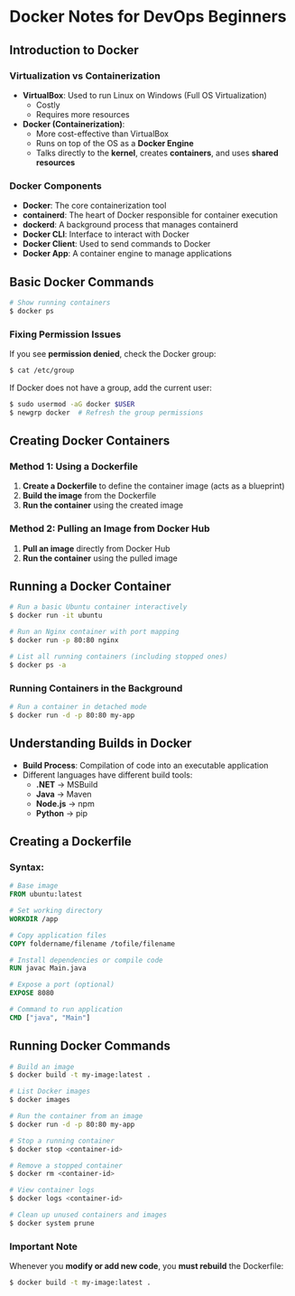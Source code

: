 # Docker Notes for DevOps Beginners

## Introduction to Docker

### Virtualization vs Containerization
- **VirtualBox**: Used to run Linux on Windows (Full OS Virtualization)
  - Costly
  - Requires more resources
- **Docker (Containerization)**:
  - More cost-effective than VirtualBox
  - Runs on top of the OS as a **Docker Engine**
  - Talks directly to the **kernel**, creates **containers**, and uses **shared resources**

### Docker Components
- **Docker**: The core containerization tool
- **containerd**: The heart of Docker responsible for container execution
- **dockerd**: A background process that manages containerd
- **Docker CLI**: Interface to interact with Docker
- **Docker Client**: Used to send commands to Docker
- **Docker App**: A container engine to manage applications

## Basic Docker Commands
```sh
# Show running containers
$ docker ps
```

### Fixing Permission Issues
If you see **permission denied**, check the Docker group:
```sh
$ cat /etc/group
```
If Docker does not have a group, add the current user:
```sh
$ sudo usermod -aG docker $USER
$ newgrp docker  # Refresh the group permissions
```

## Creating Docker Containers
### Method 1: Using a Dockerfile
1. **Create a Dockerfile** to define the container image (acts as a blueprint)
2. **Build the image** from the Dockerfile
3. **Run the container** using the created image

### Method 2: Pulling an Image from Docker Hub
1. **Pull an image** directly from Docker Hub
2. **Run the container** using the pulled image

## Running a Docker Container
```sh
# Run a basic Ubuntu container interactively
$ docker run -it ubuntu

# Run an Nginx container with port mapping
$ docker run -p 80:80 nginx

# List all running containers (including stopped ones)
$ docker ps -a
```

### Running Containers in the Background
```sh
# Run a container in detached mode
$ docker run -d -p 80:80 my-app
```

## Understanding Builds in Docker
- **Build Process**: Compilation of code into an executable application
- Different languages have different build tools:
  - **.NET** → MSBuild
  - **Java** → Maven
  - **Node.js** → npm
  - **Python** → pip

## Creating a Dockerfile
### Syntax:
```dockerfile
# Base image
FROM ubuntu:latest

# Set working directory
WORKDIR /app

# Copy application files
COPY foldername/filename /tofile/filename

# Install dependencies or compile code
RUN javac Main.java

# Expose a port (optional)
EXPOSE 8080

# Command to run application
CMD ["java", "Main"]
```

## Running Docker Commands
```sh
# Build an image
$ docker build -t my-image:latest .

# List Docker images
$ docker images

# Run the container from an image
$ docker run -d -p 80:80 my-app

# Stop a running container
$ docker stop <container-id>

# Remove a stopped container
$ docker rm <container-id>

# View container logs
$ docker logs <container-id>

# Clean up unused containers and images
$ docker system prune
```

### Important Note
Whenever you **modify or add new code**, you **must rebuild** the Dockerfile:
```sh
$ docker build -t my-image:latest .
```

